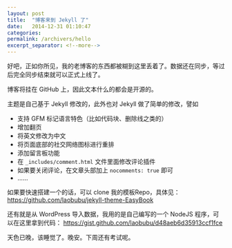 ```yaml
---
layout: post
title:  "博客来到 Jekyll 了"
date:   2014-12-31 01:10:47
categories: 
permalink: /archivers/hello
excerpt_separator: <!--more-->
---
```


好吧，正如你所见，我的老博客的东西都被糊到这里丢着了。数据还在同步，等过后完全同步结束就可以正式上线了。

博客将挂在 GitHub 上，因此文本什么的都会是开源的。

主题是自己基于 Jekyll 修改的，此外也对 Jekyll 做了简单的修改，譬如

<!--more-->

* 支持 GFM 标记语言特色（比如代码块、删除线之类的）
* 增加翻页
* 将英文修改为中文
* 将页面底部的社交网络图标进行重排
* 添加留言板功能
 * 在 `_includes/comment.html` 文件里面修改评论插件
 * 如果要关闭评论，在文章头部加上 `nocomments: true` 即可
* ……

如果要快速搭建一个的话，可以 clone 我的模板Repo，具体见： <https://github.com/laobubu/jekyll-theme-EasyBook>

还有就是从 WordPress 导入数据，我用的是自己编写的一个 NodeJS 程序，可以在这里拿到代码： <https://gist.github.com/laobubu/d48aeb6d35913ccf1fce>

天色已晚，该睡觉了。晚安。下周还有考试呢。